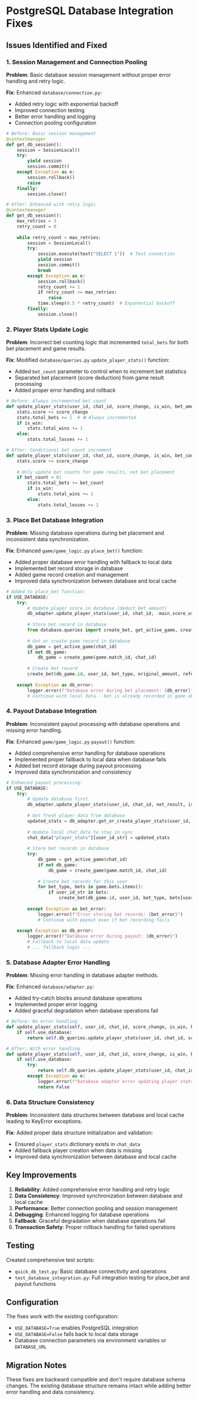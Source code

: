# PostgreSQL Database Integration Fixes

## Issues Identified and Fixed

### 1. **Session Management and Connection Pooling**

**Problem**: Basic database session management without proper error handling and retry logic.

**Fix**: Enhanced `database/connection.py`:
- Added retry logic with exponential backoff
- Improved connection testing
- Better error handling and logging
- Connection pooling configuration

```python
# Before: Basic session management
@contextmanager
def get_db_session():
    session = SessionLocal()
    try:
        yield session
        session.commit()
    except Exception as e:
        session.rollback()
        raise
    finally:
        session.close()

# After: Enhanced with retry logic
@contextmanager
def get_db_session():
    max_retries = 3
    retry_count = 0
    
    while retry_count < max_retries:
        session = SessionLocal()
        try:
            session.execute(text("SELECT 1"))  # Test connection
            yield session
            session.commit()
            break
        except Exception as e:
            session.rollback()
            retry_count += 1
            if retry_count >= max_retries:
                raise
            time.sleep(0.5 * retry_count)  # Exponential backoff
        finally:
            session.close()
```

### 2. **Player Stats Update Logic**

**Problem**: Incorrect bet counting logic that incremented `total_bets` for both bet placement and game results.

**Fix**: Modified `database/queries.py` `update_player_stats()` function:
- Added `bet_count` parameter to control when to increment bet statistics
- Separated bet placement (score deduction) from game result processing
- Added proper error handling and rollback

```python
# Before: Always incremented bet count
def update_player_stats(user_id, chat_id, score_change, is_win, bet_amount):
    stats.score += score_change
    stats.total_bets += 1  # ❌ Always incremented
    if is_win:
        stats.total_wins += 1
    else:
        stats.total_losses += 1

# After: Conditional bet count increment
def update_player_stats(user_id, chat_id, score_change, is_win, bet_count=0):
    stats.score += score_change
    
    # Only update bet counts for game results, not bet placement
    if bet_count > 0:
        stats.total_bets += bet_count
        if is_win:
            stats.total_wins += 1
        else:
            stats.total_losses += 1
```

### 3. **Place Bet Database Integration**

**Problem**: Missing database operations during bet placement and inconsistent data synchronization.

**Fix**: Enhanced `game/game_logic.py` `place_bet()` function:
- Added proper database error handling with fallback to local data
- Implemented bet record storage in database
- Added game record creation and management
- Improved data synchronization between database and local cache

```python
# Added to place_bet function:
if USE_DATABASE:
    try:
        # Update player score in database (deduct bet amount)
        db_adapter.update_player_stats(user_id, chat_id, -main_score_used, False, 0)
        
        # Store bet record in database
        from database.queries import create_bet, get_active_game, create_game
        
        # Get or create game record in database
        db_game = get_active_game(chat_id)
        if not db_game:
            db_game = create_game(game.match_id, chat_id)
        
        # Create bet record
        create_bet(db_game.id, user_id, bet_type, original_amount, referral_points_used)
        
    except Exception as db_error:
        logger.error(f"Database error during bet placement: {db_error}")
        # Continue with local data - bet is already recorded in game object
```

### 4. **Payout Database Integration**

**Problem**: Inconsistent payout processing with database operations and missing error handling.

**Fix**: Enhanced `game/game_logic.py` `payout()` function:
- Added comprehensive error handling for database operations
- Implemented proper fallback to local data when database fails
- Added bet record storage during payout processing
- Improved data synchronization and consistency

```python
# Enhanced payout processing:
if USE_DATABASE:
    try:
        # Update database first
        db_adapter.update_player_stats(user_id, chat_id, net_result, is_winner, 1)
        
        # Get fresh player data from database
        updated_stats = db_adapter.get_or_create_player_stats(user_id, chat_id)
        
        # Update local chat_data to stay in sync
        chat_data["player_stats"][user_id_str] = updated_stats
        
        # Store bet records in database
        try:
            db_game = get_active_game(chat_id)
            if not db_game:
                db_game = create_game(game.match_id, chat_id)
            
            # Create bet records for this user
            for bet_type, bets in game.bets.items():
                if user_id_str in bets:
                    create_bet(db_game.id, user_id, bet_type, bets[user_id_str])
                    
        except Exception as bet_error:
            logger.error(f"Error storing bet records: {bet_error}")
            # Continue with payout even if bet recording fails
            
    except Exception as db_error:
        logger.error(f"Database error during payout: {db_error}")
        # Fallback to local data update
        # ... fallback logic ...
```

### 5. **Database Adapter Error Handling**

**Problem**: Missing error handling in database adapter methods.

**Fix**: Enhanced `database/adapter.py`:
- Added try-catch blocks around database operations
- Implemented proper error logging
- Added graceful degradation when database operations fail

```python
# Before: No error handling
def update_player_stats(self, user_id, chat_id, score_change, is_win, bet_amount):
    if self.use_database:
        return self.db_queries.update_player_stats(user_id, chat_id, score_change, is_win, bet_amount)

# After: With error handling
def update_player_stats(self, user_id, chat_id, score_change, is_win, bet_count=0):
    if self.use_database:
        try:
            return self.db_queries.update_player_stats(user_id, chat_id, score_change, is_win, bet_count)
        except Exception as e:
            logger.error(f"Database adapter error updating player stats: {e}")
            return False
```

### 6. **Data Structure Consistency**

**Problem**: Inconsistent data structures between database and local cache leading to KeyError exceptions.

**Fix**: Added proper data structure initialization and validation:
- Ensured `player_stats` dictionary exists in `chat_data`
- Added fallback player creation when data is missing
- Improved data synchronization between database and local cache

## Key Improvements

1. **Reliability**: Added comprehensive error handling and retry logic
2. **Data Consistency**: Improved synchronization between database and local cache
3. **Performance**: Better connection pooling and session management
4. **Debugging**: Enhanced logging for database operations
5. **Fallback**: Graceful degradation when database operations fail
6. **Transaction Safety**: Proper rollback handling for failed operations

## Testing

Created comprehensive test scripts:
- `quick_db_test.py`: Basic database connectivity and operations
- `test_database_integration.py`: Full integration testing for place_bet and payout functions

## Configuration

The fixes work with the existing configuration:
- `USE_DATABASE=True` enables PostgreSQL integration
- `USE_DATABASE=False` falls back to local data storage
- Database connection parameters via environment variables or `DATABASE_URL`

## Migration Notes

These fixes are backward compatible and don't require database schema changes. The existing database structure remains intact while adding better error handling and data consistency.